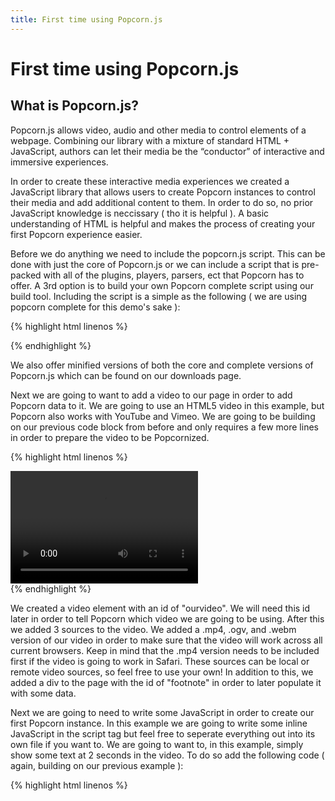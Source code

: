 ```yaml
---
title: First time using Popcorn.js
---
```

# First time using Popcorn.js #

## What is Popcorn.js? ##

Popcorn.js allows video, audio and other media to control elements of a webpage. Combining our library with a mixture of standard HTML + JavaScript, authors can let their media be the “conductor” of interactive and immersive experiences.

In order to create these interactive media experiences we created a JavaScript library that allows users to create Popcorn instances to control their media and add additional content to them.  In order to do so, no prior JavaScript knowledge is neccissary ( tho it is helpful ).  A basic understanding of HTML is helpful and makes the process of creating your first Popcorn experience easier.

Before we do anything we need to include the popcorn.js script.  This can be done with just the core of Popcorn.js or we can include a script that is pre-packed with all of the plugins, players, parsers, ect that Popcorn has to offer.  A 3rd option is to build your own Popcorn complete script using our build tool.  Including the script is a simple as the following ( we are using popcorn complete for this demo's sake ):

{% highlight html linenos %}
  <html>
    <head>
      <script src="http://popcornjs.org/code/dist/popcorn-complete.js"></script>
    </head>
    <body>
    </body>
  </html>
{% endhighlight %}

We also offer minified versions of both the core and complete versions of Popcorn.js which can be found on our downloads page.

Next we are going to want to add a video to our page in order to add Popcorn data to it.  We are going to use an HTML5 video in this example, but Popcorn also works with YouTube and Vimeo.  We are going to be building on our previous code block from before and only requires a few more lines in order to prepare the video to be Popcornized.

{% highlight html linenos %}
  <html>
    <head>
      <script src="http://popcornjs.org/code/dist/popcorn-complete.js"></script>
    </head>
    <body>
      <video height="180" width="300" id="ourvideo">
        <source src="http://videos.mozilla.org/serv/webmademovies/popcornplug.mp4">
        <source src="http://videos.mozilla.org/serv/webmademovies/popcornplug.ogv">
        <source src="http://videos.mozilla.org/serv/webmademovies/popcornplug.webm">
      </video>
      <div id="footnote"></div>
    </body>
  </html>
{% endhighlight %}
 
We created a video element with an id of "ourvideo".  We will need this id later in order to tell Popcorn which video we are going to be using. After this we added 3 sources to the video.  We added a .mp4, .ogv, and .webm version of our video in order to make sure that the video will work across all current browsers.  Keep in mind that the .mp4 version needs to be included first if the video is going to work in Safari.  These sources can be local or remote video sources, so feel free to use your own! In addition to this, we added a div to the page with the id of "footnote" in order to later populate it with some data.

Next we are going to need to write some JavaScript in order to create our first Popcorn instance.  In this example we are going to write some inline JavaScript in the script tag but feel free to seperate everything out into its own file if you want to.  We are going to want to, in this example, simply show some text at 2 seconds in the video.  To do so add the following code ( again, building on our previous example ):

{% highlight html linenos %}
  <html>
    <head>
      <script src="http://popcornjs.org/code/dist/popcorn-complete.js"></script>
      <script>
        document.addEventListener( "DOMContentLoaded", function() {
          
          var popcorn = Popcorn( "#ourvideo" );

          popcorn.footnote({
            start: 2,
            end: 5,
            target: "footnote",
            text: "Pop!"
          });
        }, false );
      </script>
    </head>
    <body>
      <video height="180" width="300" id="ourvideo">
        <source src="http://videos.mozilla.org/serv/webmademovies/popcornplug.mp4">
        <source src="http://videos.mozilla.org/serv/webmademovies/popcornplug.ogv">
        <source src="http://videos.mozilla.org/serv/webmademovies/popcornplug.webm">
      </video>
      <div id="footnote"></div>
    </body>
  </html>
{% endhighlight %}

First we create our script tag and add an event listener to the document that will execute the code within when it is ready to do so.  Next we created a variable to store our Popcorn instance in, called popcorn, and created our instance using the Popcorn constructor. The Popcorn constructor takes 1 arguement in this case, the id of our video.  This lets Popcorn know what video we are going to be using. Next we use the footnote plugin to add some text to an area on the page.  The footnote plugin is the simplest Popcorn plugin, which simply shows some text between a start and end point in a video.  In this example we start at 2 seconds and end at 5 seconds.  We specify a target, which lets Popcorn know which part of the page we will be putting the text into, which is in this case the footnote div.  We then specify some text which will be shown, which is "Pop!".

That's it! We have created our first instance and used the footnote plugin to display some text at a given time in our video.  For a live example of this work [take a look here](http://dev.popcornjs.org/popcorndocs/index.html).  We also have introuction videos for [YouTube](http://dev.popcornjs.org/popcorndocs/youtube.html), [Vimeo](http://dev.popcornjs.org/popcorndocs/vimeo.html), and how to use the [GoogleMaps plugin](http://dev.popcornjs.org/popcorndocs/googlemaps.html). Keep in mind, both YouTube and Vimeo need to be run from a web server.

As you can see, creating you first Popcorn instance is a painless experience, requiring about 7 lines of JavaScript to get it done.  For those of you who are not comfortable with HTML and JavaScript, our visual authoring tool for Popcorn, called [Popcorn-Maker](http://mozillapopcorn.org/popcorn-maker/), may be great alternative to check out.
